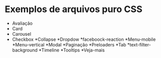 # Exemplos de arquivos puro CSS

* Avaliação
* Card
* Carousel
* Checkbox
*Collapse
*Dropdow
*faceboock-reaction
*Menu-mobile
*Menu-vertical
*Modal
*Paginação
*Preloaders
*Tab
*text-filter-background
*Timeline
*Tooltips
*Veja-mais
